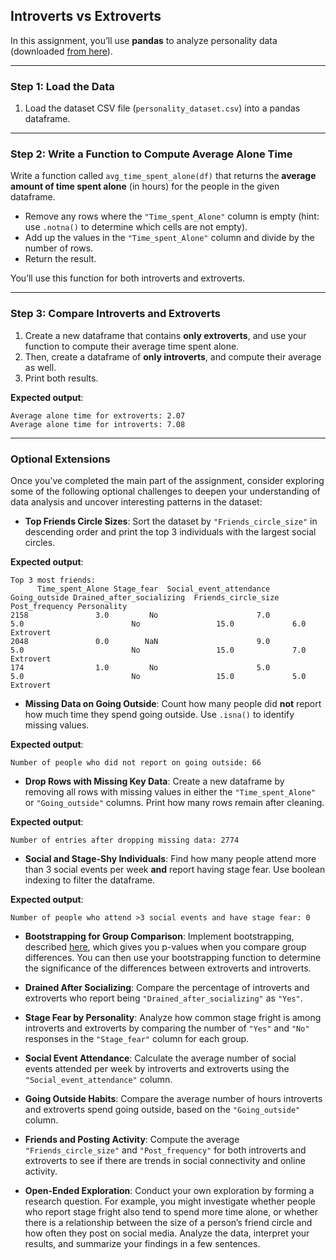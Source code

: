 ## Introverts vs Extroverts

In this assignment, you’ll use **pandas** to analyze personality data (downloaded [from here](https://www.kaggle.com/datasets/rakeshkapilavai/extrovert-vs-introvert-behavior-data?resource=download)).

---

### Step 1: Load the Data

1. Load the dataset CSV file (`personality_dataset.csv`) into a pandas dataframe.

---

### Step 2: Write a Function to Compute Average Alone Time

Write a function called `avg_time_spent_alone(df)` that returns the **average amount of time spent alone** (in hours) for the people in the given dataframe.

* Remove any rows where the `"Time_spent_Alone"` column is empty (hint: use `.notna()` to determine which cells are not empty).
* Add up the values in the `"Time_spent_Alone"` column and divide by the number of rows.
* Return the result.

You’ll use this function for both introverts and extroverts.

---

### Step 3: Compare Introverts and Extroverts

1. Create a new dataframe that contains **only extroverts**, and use your function to compute their average time spent alone.
2. Then, create a dataframe of **only introverts**, and compute their average as well.
3. Print both results.

**Expected output**:

```
Average alone time for extroverts: 2.07
Average alone time for introverts: 7.08
```

---

### Optional Extensions

Once you’ve completed the main part of the assignment, consider exploring some of the following optional challenges to deepen your understanding of data analysis and uncover interesting patterns in the dataset:

* **Top Friends Circle Sizes**: Sort the dataset by `"Friends_circle_size"` in descending order and print the top 3 individuals with the largest social circles.

**Expected output**:
```
Top 3 most friends:
      Time_spent_Alone Stage_fear  Social_event_attendance  Going_outside Drained_after_socializing  Friends_circle_size  Post_frequency Personality
2158               3.0         No                      7.0            5.0                        No                 15.0             6.0   Extrovert
2048               0.0        NaN                      9.0            5.0                        No                 15.0             7.0   Extrovert
174                1.0         No                      5.0            5.0                        No                 15.0             5.0   Extrovert
```

* **Missing Data on Going Outside**: Count how many people did **not** report how much time they spend going outside. Use `.isna()` to identify missing values.

**Expected output**:
```
Number of people who did not report on going outside: 66
```

* **Drop Rows with Missing Key Data**: Create a new dataframe by removing all rows with missing values in either the `"Time_spent_Alone"` or `"Going_outside"` columns. Print how many rows remain after cleaning.

**Expected output**:
```
Number of entries after dropping missing data: 2774
```

* **Social and Stage-Shy Individuals**: Find how many people attend more than 3 social events per week **and** report having stage fear. Use boolean indexing to filter the dataframe.

**Expected output**:
```
Number of people who attend >3 social events and have stage fear: 0
```

* **Bootstrapping for Group Comparison**: Implement bootstrapping, described [here](https://probabilityforcs.firebaseapp.com/book/bootstrapping), which gives you p-values when you compare group differences. You can then use your bootstrapping function to determine the significance of the differences between extroverts and introverts.

* **Drained After Socializing**: Compare the percentage of introverts and extroverts who report being `"Drained_after_socializing"` as `"Yes"`.

* **Stage Fear by Personality**: Analyze how common stage fright is among introverts and extroverts by comparing the number of `"Yes"` and `"No"` responses in the `"Stage_fear"` column for each group.

* **Social Event Attendance**: Calculate the average number of social events attended per week by introverts and extroverts using the `"Social_event_attendance"` column.

* **Going Outside Habits**: Compare the average number of hours introverts and extroverts spend going outside, based on the `"Going_outside"` column.

* **Friends and Posting Activity**: Compute the average `"Friends_circle_size"` and `"Post_frequency"` for both introverts and extroverts to see if there are trends in social connectivity and online activity.

* **Open-Ended Exploration**: Conduct your own exploration by forming a research question. For example, you might investigate whether people who report stage fright also tend to spend more time alone, or whether there is a relationship between the size of a person’s friend circle and how often they post on social media. Analyze the data, interpret your results, and summarize your findings in a few sentences.

